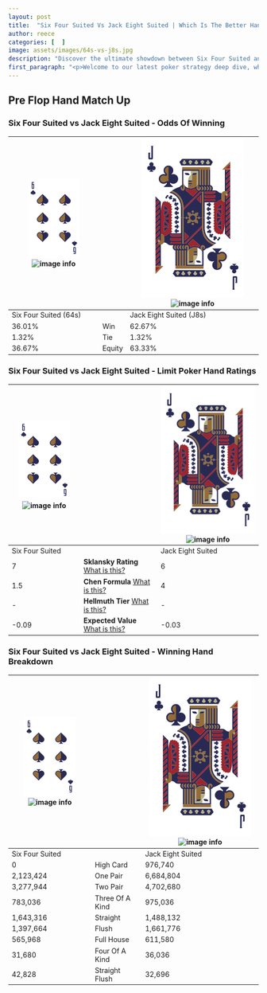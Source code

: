 ```yaml
---
layout: post
title:  "Six Four Suited Vs Jack Eight Suited | Which Is The Better Hand In Poker? A Complete Guide"
author: reece
categories: [  ]
image: assets/images/64s-vs-j8s.jpg
description: "Discover the ultimate showdown between Six Four Suited and Jack Eight Suited in poker! Uncover the odds, strategies, and scenarios where one hand triumphs over the other. Get ready to up your poker game with this thrilling analysis."
first_paragraph: "<p>Welcome to our latest poker strategy deep dive, where we're pitting two distinct hands against each other in a high-stakes showdown: Six Four Suited vs Jack Eight Suited.</p><p>In the dynamic world of poker, every decision counts, and knowing which hand holds the upper hand is key to your success at the table.</p><p>In this article, we'll dissect these two hands, explore the scenarios where one dominates the other, and equip you with the knowledge to make strategic choices that can tip the odds in your favor.</p><p>Get ready to unravel the intriguing dynamics of these poker hands and elevate your game to new heights.</p>"
---
```




[comment]: # (sp0)

## Pre Flop Hand Match Up

<div class="table hand-ratings" markdown="1"> 



### Six Four Suited vs Jack Eight Suited - Odds Of Winning


    
| ![image info](assets/images/hand1/6.png) ![image info](assets/images/hand1/4s.png) |  | ![image info](assets/images/hand2/J.png) ![image info](assets/images/hand2/8s.png) |
| -------- | -------- | -------- |
| Six Four Suited (64s) |  | Jack Eight Suited (J8s) |
| 36.01% | Win | 62.67% |
| 1.32% | Tie | 1.32% |
| 36.67% | Equity | 63.33% |




[comment]: # (sp1)



### Six Four Suited vs Jack Eight Suited - Limit Poker Hand Ratings


    
| ![image info](assets/images/hand1/6.png) ![image info](assets/images/hand1/4s.png) |  | ![image info](assets/images/hand2/J.png) ![image info](assets/images/hand2/8s.png) |
| -------- | -------- | -------- |
| Six Four Suited |  | Jack Eight Suited |
| 7 | **Sklansky Rating** [What is this?](/sklansky-rating-explained) | 6 |
| 1.5 | **Chen Formula** [What is this?](/chen-formula-explained) | 4 |
| - | **Hellmuth Tier** [What is this?](/Hellmuth-tier-explained) | - |
| -0.09 | **Expected Value** [What is this?](/expected-value-explained) | -0.03 |




[comment]: # (sp2)



### Six Four Suited vs Jack Eight Suited - Winning Hand Breakdown


    
| ![image info](assets/images/hand1/6.png) ![image info](assets/images/hand1/4s.png) |  | ![image info](assets/images/hand2/J.png) ![image info](assets/images/hand2/8s.png) |
| -------- | -------- | -------- |
| Six Four Suited |  | Jack Eight Suited |
| 0 | High Card | 976,740 |
| 2,123,424 | One Pair | 6,684,804 |
| 3,277,944 | Two Pair | 4,702,680 |
| 783,036 | Three Of A Kind | 975,036 |
| 1,643,316 | Straight | 1,488,132 |
| 1,397,664 | Flush | 1,661,776 |
| 565,968 | Full House | 611,580 |
| 31,680 | Four Of A Kind | 36,036 |
| 42,828 | Straight Flush | 32,696 |




[comment]: # (sp3)



</div>

[comment]: # (sp4)



[comment]: # (sp5)

